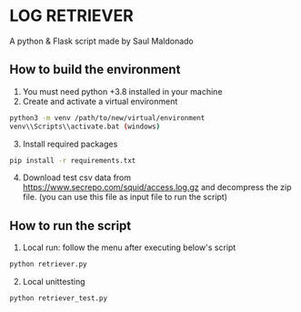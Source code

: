 # LOG RETRIEVER
A python & Flask script made by Saul Maldonado
## How to build the environment
1. You must need python +3.8 installed in your machine
2. Create and activate a virtual environment
```bash
python3 -m venv /path/to/new/virtual/environment
venv\\Scripts\\activate.bat (windows)
```
3. Install required packages
```bash
pip install -r requirements.txt
```
4. Download test csv data from https://www.secrepo.com/squid/access.log.gz and decompress the zip file.
   (you can use this file as input file to run the script)

## How to run the script
1. Local run: follow the menu after executing below's script
```bash
python retriever.py
```
2. Local unittesting
```bash
python retriever_test.py
```